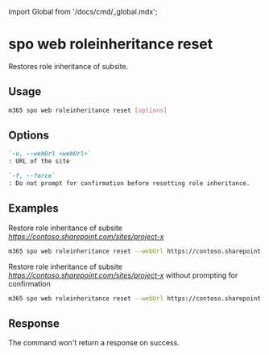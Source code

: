<!-- DISCLAIMER: All secrets, passwords, and sensitive values in this document are examples only and not real credentials. -->
import Global from '/docs/cmd/_global.mdx';

# spo web roleinheritance reset

Restores role inheritance of subsite.

## Usage

```sh
m365 spo web roleinheritance reset [options]
```

## Options

```md definition-list
`-u, --webUrl <webUrl>`
: URL of the site

`-f, --force`
: Do not prompt for confirmation before resetting role inheritance.
```

<Global />

## Examples

Restore role inheritance of subsite _https://contoso.sharepoint.com/sites/project-x_

```sh
m365 spo web roleinheritance reset --webUrl https://contoso.sharepoint.com/sites/project-x
```

Restore role inheritance of subsite _https://contoso.sharepoint.com/sites/project-x_ without prompting for confirmation

```sh
m365 spo web roleinheritance reset --webUrl https://contoso.sharepoint.com/sites/project-x --force
```

## Response

The command won't return a response on success.
